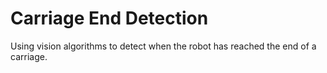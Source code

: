 # Carriage End Detection

Using vision algorithms to detect when the robot has reached the end of a carriage.

